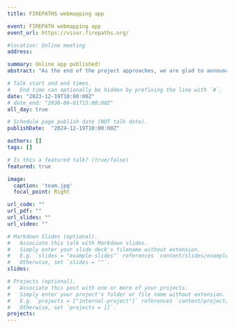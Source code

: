 ```yaml
---
title: FIREPATHS webmapping app

event: FIREPATH webmapping app
event_url: https://visor.firepaths.org/

#location: Online meeting
address:

summary: Online app published!
abstract: "As the end of the project approaches, we are glad to announce the publication of our results viewer application."

# Talk start and end times.
#   End time can optionally be hidden by prefixing the line with `#`.
date: "2023-12-19T10:00:00Z"
# date_end: "2030-06-01T15:00:00Z"
all_day: true

# Schedule page publish date (NOT talk date).
publishDate:  "2024-12-19T10:00:00Z"

authors: []
tags: []

# Is this a featured talk? (true/false)
featured: true

image: 
  caption: 'team.jpg'
  focal_point: Right

url_code: ""
url_pdf: ""
url_slides: ""
url_video: ""

# Markdown Slides (optional).
#   Associate this talk with Markdown slides.
#   Simply enter your slide deck's filename without extension.
#   E.g. `slides = "example-slides"` references `content/slides/example-slides.md`.
#   Otherwise, set `slides = ""`.
slides:

# Projects (optional).
#   Associate this post with one or more of your projects.
#   Simply enter your project's folder or file name without extension.
#   E.g. `projects = ["internal-project"]` references `content/project/deep-learning/index.md`.
#   Otherwise, set `projects = []`.
projects:
---
```


